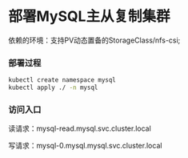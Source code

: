 # 部署MySQL主从复制集群

依赖的环境：支持PV动态置备的StorageClass/nfs-csi;

### 部署过程

```bash
kubectl create namespace mysql
kubectl apply ./ -n mysql
```

### 访问入口

读请求：mysql-read.mysql.svc.cluster.local

写请求：mysql-0.mysql.mysql.svc.cluster.local



